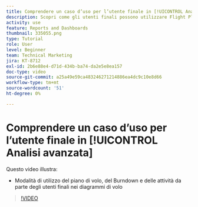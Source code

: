 ```yaml
---
title: Comprendere un caso d’uso per l’utente finale in [!UICONTROL Analisi avanzata]
description: Scopri come gli utenti finali possono utilizzare Flight Plan, Burndown e Tasks nelle tabelle di volo.
activity: use
feature: Reports and Dashboards
thumbnail: 335055.png
type: Tutorial
role: User
level: Beginner
team: Technical Marketing
jira: KT-8712
exl-id: 2b6e88e4-d71d-434b-ba74-da2e5e8ea157
doc-type: video
source-git-commit: a25a49e59ca483246271214886ea4dc9c10e8d66
workflow-type: tm+mt
source-wordcount: '51'
ht-degree: 0%

---
```


# Comprendere un caso d’uso per l’utente finale in [!UICONTROL Analisi avanzata]

Questo video illustra:

* Modalità di utilizzo del piano di volo, del Burndown e delle attività da parte degli utenti finali nei diagrammi di volo

>[!VIDEO](https://video.tv.adobe.com/v/335055/?quality=12&learn=on)
